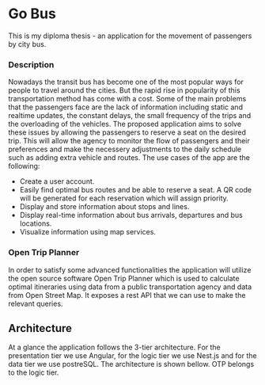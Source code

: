 # Go Bus

This is my diploma thesis - an application for the movement of passengers by city bus.

### Description

Nowadays the transit bus has become one of the most popular ways for people to travel around the cities. But the rapid rise in popularity of this transportation method has come with a cost. Some of the main problems that the passengers face are the lack of information including static and realtime updates, the constant delays, the small frequency of the trips and the overloading of the vehicles. The proposed application aims to solve these issues by allowing the passengers to reserve a seat on the desired trip. This will allow the agency to monitor the flow of passengers and their preferences and make the necessery adjustments to the daily schedule such as adding extra vehicle and routes. The use cases of the app are the following:
  - Create a user account.
  - Easily find optimal bus routes and be able to reserve a seat. A QR code will be generated for each reservation which will assign priority.
  - Display and store information about stops and lines.
  - Display real-time information about bus arrivals, departures and bus locations.
  - Visualize information using map services.
  
 ### Open Trip Planner
 
In order to satisfy some advanced functionalities the application will utilize the open source software Open Trip Planner which is used to calculate optimal itineraries using data from a public transportation agency and data from Open Street Map. It exposes a rest API that we can use to make the relevant queries.

## Architecture

At a glance the application follows the 3-tier architecture. For the presentation tier we use Angular, for the logic tier we use Nest.js and for the data tier we use postreSQL. The architecture is shown bellow. OTP belongs to the logic tier.






